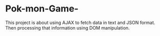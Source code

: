 # Pok-mon-Game-
This project is about using AJAX to fetch data in text and JSON format. Then processing that information using DOM manipulation. 
